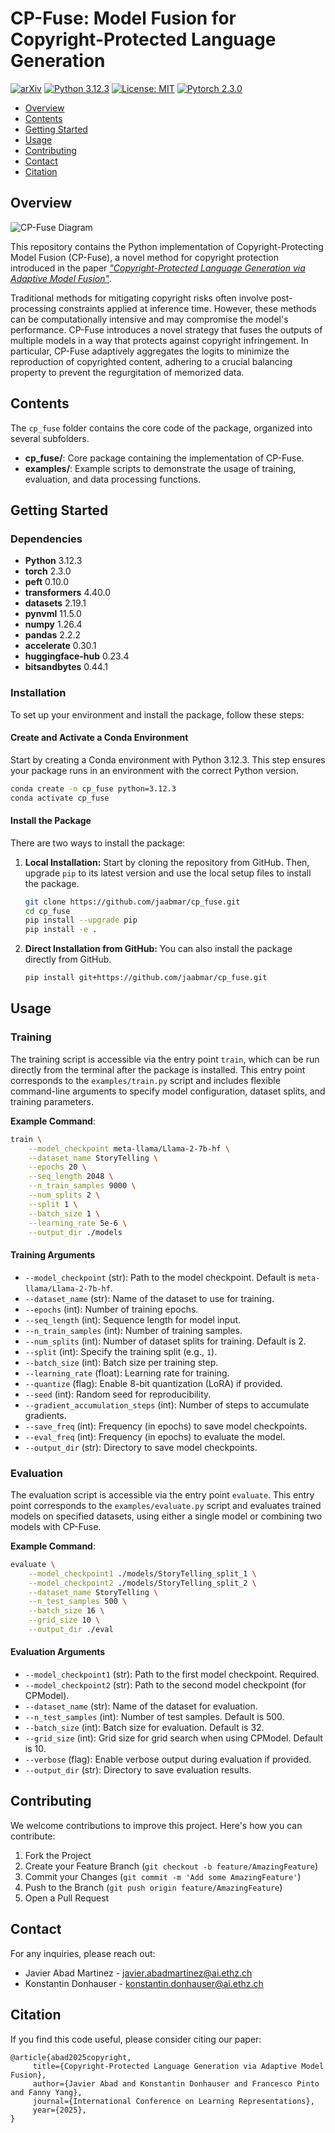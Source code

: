 # CP-Fuse: Model Fusion for Copyright-Protected Language Generation

[![arXiv](https://img.shields.io/badge/stat.ML-arXiv%3A2412.06619-B31B1B.svg)](https://arxiv.org/abs/2412.06619)
[![Python 3.12.3](https://img.shields.io/badge/python-3.12.3-blue.svg)](https://python.org/downloads/release/python-3123/)
[![License: MIT](https://img.shields.io/badge/License-MIT-yellow.svg)](LICENSE)
[![Pytorch 2.3.0](https://img.shields.io/badge/pytorch-2.3.0-green.svg)](https://pytorch.org/)


* [Overview](#overview)
* [Contents](#contents)
* [Getting Started](#getting-started)
* [Usage](#usage)
* [Contributing](#contributing)
* [Contact](#contact)
* [Citation](#citation)

## Overview

![CP-Fuse Diagram](./cp_fuse.png)

This repository contains the Python implementation of Copyright-Protecting Model Fusion (CP-Fuse), a novel method for copyright protection introduced in the paper [*"Copyright-Protected Language Generation via Adaptive Model Fusion"*](https://arxiv.org/abs/2412.06619). 

Traditional methods for mitigating copyright risks often involve post-processing constraints applied at inference time. However, these methods can be computationally intensive and may compromise the model's performance. CP-Fuse introduces a novel strategy that fuses the outputs of multiple models in a way that protects against copyright infringement. In particular, CP-Fuse adaptively aggregates the logits to minimize the reproduction of copyrighted content, adhering to a crucial balancing property to prevent the regurgitation of memorized data.

## Contents

The `cp_fuse` folder contains the core code of the package, organized into several subfolders.

- **cp_fuse/**: Core package containing the implementation of CP-Fuse.
- **examples/**: Example scripts to demonstrate the usage of training, evaluation, and data processing functions.

## Getting Started

### Dependencies

- **Python** 3.12.3
- **torch** 2.3.0
- **peft** 0.10.0
- **transformers** 4.40.0
- **datasets** 2.19.1
- **pynvml** 11.5.0
- **numpy** 1.26.4
- **pandas** 2.2.2
- **accelerate** 0.30.1
- **huggingface-hub** 0.23.4
- **bitsandbytes** 0.44.1

### Installation

To set up your environment and install the package, follow these steps:

#### Create and Activate a Conda Environment

Start by creating a Conda environment with Python 3.12.3. This step ensures your package runs in an environment with the correct Python version. 
```bash
conda create -n cp_fuse python=3.12.3
conda activate cp_fuse
```
#### Install the Package

There are two ways to install the package:

1. **Local Installation:**
   Start by cloning the repository from GitHub. Then, upgrade `pip` to its latest version and use the local setup files to install the package.
   ```bash
   git clone https://github.com/jaabmar/cp_fuse.git
   cd cp_fuse
   pip install --upgrade pip
   pip install -e .
   ```
2. **Direct Installation from GitHub:**
   You can also install the package directly from GitHub. 
   ```bash
   pip install git+https://github.com/jaabmar/cp_fuse.git
   ```
## Usage

### Training

The training script is accessible via the entry point `train`, which can be run directly from the terminal after the package is installed. This entry point corresponds to the `examples/train.py` script and includes flexible command-line arguments to specify model configuration, dataset splits, and training parameters.

**Example Command**:

```bash
train \
    --model_checkpoint meta-llama/Llama-2-7b-hf \
    --dataset_name StoryTelling \
    --epochs 20 \
    --seq_length 2048 \
    --n_train_samples 9000 \
    --num_splits 2 \
    --split 1 \
    --batch_size 1 \
    --learning_rate 5e-6 \
    --output_dir ./models
```

#### Training Arguments

- `--model_checkpoint` (str): Path to the model checkpoint. Default is `meta-llama/Llama-2-7b-hf`.
- `--dataset_name` (str): Name of the dataset to use for training.
- `--epochs` (int): Number of training epochs.
- `--seq_length` (int): Sequence length for model input.
- `--n_train_samples` (int): Number of training samples.
- `--num_splits` (int): Number of dataset splits for training. Default is 2.
- `--split` (int): Specify the training split (e.g., `1`).
- `--batch_size` (int): Batch size per training step.
- `--learning_rate` (float): Learning rate for training.
- `--quantize` (flag): Enable 8-bit quantization (LoRA) if provided.
- `--seed` (int): Random seed for reproducibility.
- `--gradient_accumulation_steps` (int): Number of steps to accumulate gradients.
- `--save_freq` (int): Frequency (in epochs) to save model checkpoints.
- `--eval_freq` (int): Frequency (in epochs) to evaluate the model.
- `--output_dir` (str): Directory to save model checkpoints.

### Evaluation

The evaluation script is accessible via the entry point `evaluate`. This entry point corresponds to the `examples/evaluate.py` script and evaluates trained models on specified datasets, using either a single model or combining two models with CP-Fuse.

**Example Command**:

```bash
evaluate \
    --model_checkpoint1 ./models/StoryTelling_split_1 \
    --model_checkpoint2 ./models/StoryTelling_split_2 \
    --dataset_name StoryTelling \
    --n_test_samples 500 \
    --batch_size 16 \
    --grid_size 10 \
    --output_dir ./eval
```

#### Evaluation Arguments

- `--model_checkpoint1` (str): Path to the first model checkpoint. Required.
- `--model_checkpoint2` (str): Path to the second model checkpoint (for CPModel).
- `--dataset_name` (str): Name of the dataset for evaluation.
- `--n_test_samples` (int): Number of test samples. Default is 500.
- `--batch_size` (int): Batch size for evaluation. Default is 32.
- `--grid_size` (int): Grid size for grid search when using CPModel. Default is 10.
- `--verbose` (flag): Enable verbose output during evaluation if provided.
- `--output_dir` (str): Directory to save evaluation results.

## Contributing

We welcome contributions to improve this project. Here's how you can contribute:

1. Fork the Project
2. Create your Feature Branch (`git checkout -b feature/AmazingFeature`)
3. Commit your Changes (`git commit -m 'Add some AmazingFeature'`)
4. Push to the Branch (`git push origin feature/AmazingFeature`)
5. Open a Pull Request


## Contact

For any inquiries, please reach out:

- Javier Abad Martinez - [javier.abadmartinez@ai.ethz.ch](mailto:javier.abadmartinez@ai.ethz.ch)
- Konstantin Donhauser - [konstantin.donhauser@ai.ethz.ch](mailto:konstantin.donhauser@ai.ethz.ch)

## Citation

If you find this code useful, please consider citing our paper:
 ```
@article{abad2025copyright,
      title={Copyright-Protected Language Generation via Adaptive Model Fusion}, 
      author={Javier Abad and Konstantin Donhauser and Francesco Pinto and Fanny Yang},
      journal={International Conference on Learning Representations},
      year={2025},
}
```
